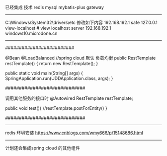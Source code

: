 已经集成 技术
redis 
mysql 
mybatis-plus 
gateway
***************************************************
C:\Windows\System32\drivers\etc 修改如下内容
192.168.192.1 safe
127.0.0.1 view-localhost # view localhost server
192.168.192.1 windows10.microdone.cn
***************************************************

#########################

@Bean
@LoadBalanced //spring cloud 默认 负载均衡 
public RestTemplate restTemplate() {
    return new RestTemplate();
}

public static void main(String[] args) {
    SpringApplication.run(UDDApplication.class, args);
}

#############################

调用其他服务的接口时 
@Autowired
RestTemplate restTemplate;

public void test(){
    //restTemplate.postForEntity()
}

#############################
*******************************************************

redis 环境安装 
https://www.cnblogs.com/wmy666/p/15148686.html

*******************************************************
计划还会集成spring cloud 的其他组件
